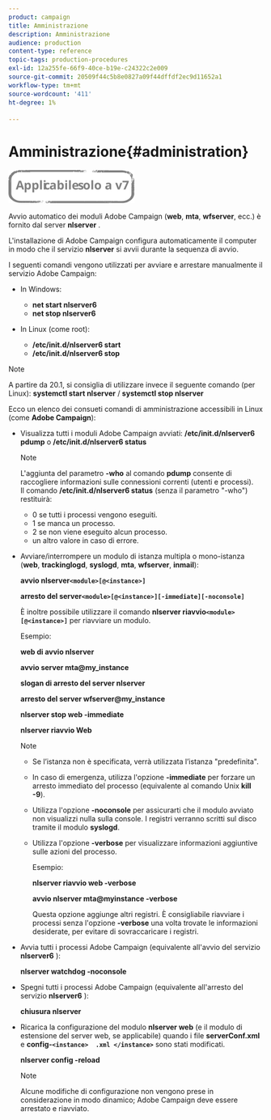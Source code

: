 ```yaml
---
product: campaign
title: Amministrazione
description: Amministrazione
audience: production
content-type: reference
topic-tags: production-procedures
exl-id: 12a255fe-66f9-40ce-b19e-c24322c2e009
source-git-commit: 20509f44c5b8e0827a09f44dffdf2ec9d11652a1
workflow-type: tm+mt
source-wordcount: '411'
ht-degree: 1%

---
```


# Amministrazione{#administration}

![](../../assets/v7-only.svg)

Avvio automatico dei moduli Adobe Campaign (**web**, **mta**, **wfserver**, ecc.) è fornito dal server **nlserver** .

L&#39;installazione di Adobe Campaign configura automaticamente il computer in modo che il servizio **nlserver** si avvii durante la sequenza di avvio.

I seguenti comandi vengono utilizzati per avviare e arrestare manualmente il servizio Adobe Campaign:

* In Windows:

   * **net start nlserver6**
   * **net stop nlserver6**

* In Linux (come root):

   * **/etc/init.d/nlserver6 start**
   * **/etc/init.d/nlserver6 stop**

>[!NOTE]
>
>A partire da 20.1, si consiglia di utilizzare invece il seguente comando (per Linux): **systemctl start nlserver** / **systemctl stop nlserver**

Ecco un elenco dei consueti comandi di amministrazione accessibili in Linux (come **Adobe Campaign**):

* Visualizza tutti i moduli Adobe Campaign avviati: **/etc/init.d/nlserver6 pdump** o **/etc/init.d/nlserver6 status**

   >[!NOTE]
   >
   >L&#39;aggiunta del parametro **-who** al comando **pdump** consente di raccogliere informazioni sulle connessioni correnti (utenti e processi).\
   >Il comando **/etc/init.d/nlserver6 status** (senza il parametro &quot;-who&quot;) restituirà:
   >
   >    * 0 se tutti i processi vengono eseguiti.
   >    * 1 se manca un processo.
   >    * 2 se non viene eseguito alcun processo.
   >    * un altro valore in caso di errore.


* Avviare/interrompere un modulo di istanza multipla o mono-istanza (**web**, **trackinglogd**, **syslogd**, **mta**, **wfserver**, **inmail**):

   **avvio nlserver`<module>[@<instance>]`**

   **arresto del server`<module>[@<instance>][-immediate][-noconsole]`**

   È inoltre possibile utilizzare il comando **nlserver riavvio`<module>[@<instance>]`** per riavviare un modulo.

   Esempio:

   **web di avvio nlserver**

   **avvio server mta@my_instance**

   **slogan di arresto del server nlserver**

   **arresto del server wfserver@my_instance**

   **nlserver stop web -immediate**

   **nlserver riavvio Web**

   >[!NOTE]
   >
   >* Se l’istanza non è specificata, verrà utilizzata l’istanza &quot;predefinita&quot;.
   >* In caso di emergenza, utilizza l&#39;opzione **-immediate** per forzare un arresto immediato del processo (equivalente al comando Unix **kill -9**).
   >* Utilizza l&#39;opzione **-noconsole** per assicurarti che il modulo avviato non visualizzi nulla sulla console. I registri verranno scritti sul disco tramite il modulo **syslogd**.
   >* Utilizza l&#39;opzione **-verbose** per visualizzare informazioni aggiuntive sulle azioni del processo.
   >
   >   Esempio:
   >
   >   **nlserver riavvio web -verbose**
   >
   >   **avvio nlserver mta@myinstance -verbose**
   >
   >   Questa opzione aggiunge altri registri. È consigliabile riavviare i processi senza l&#39;opzione **-verbose** una volta trovate le informazioni desiderate, per evitare di sovraccaricare i registri.


* Avvia tutti i processi Adobe Campaign (equivalente all&#39;avvio del servizio **nlserver6** ):

   **nlserver watchdog -noconsole**

* Spegni tutti i processi Adobe Campaign (equivalente all&#39;arresto del servizio **nlserver6** ):

   **chiusura nlserver**

* Ricarica la configurazione del modulo **nlserver web** (e il modulo di estensione del server web, se applicabile) quando i file **serverConf.xml** e **config-`<instance>  .xml </instance>`** sono stati modificati.

   **nlserver config -reload**

   >[!NOTE]
   >
   >Alcune modifiche di configurazione non vengono prese in considerazione in modo dinamico; Adobe Campaign deve essere arrestato e riavviato.
